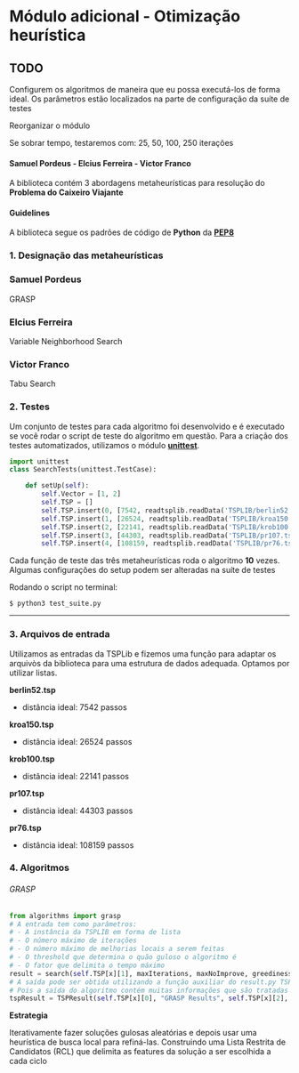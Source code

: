 # Módulo adicional - Otimização heurística

## TODO

Configurem os algoritmos de maneira que eu possa executá-los de forma ideal. Os parâmetros estão localizados na parte de configuração da suíte de testes

Reorganizar o módulo

Se sobrar tempo, testaremos com: 25, 50, 100, 250 iterações





#### Samuel Pordeus - Elcius Ferreira - Victor Franco

A biblioteca contém 3 abordagens metaheurísticas para resolução do **Problema do Caixeiro Viajante**

#### Guidelines
A biblioteca segue os padrões de código de **Python** da [**PEP8**](https://www.python.org/dev/peps/pep-0008/)

### 1. Designação das metaheurísticas
### **Samuel Pordeus**
GRASP

### **Elcius Ferreira**
Variable Neighborhood Search

### **Victor Franco**
Tabu Search

### 2. Testes
Um conjunto de testes para cada algoritmo foi desenvolvido e é executado se você rodar o script de teste do algoritmo em questão.
Para a criação dos testes automatizados, utilizamos o módulo [**unittest**](https://docs.python.org/3/library/unittest.html).

```python
import unittest
class SearchTests(unittest.TestCase):

    def setUp(self):
        self.Vector = [1, 2]
        self.TSP = []
        self.TSP.insert(0, [7542, readtsplib.readData('TSPLIB/berlin52.tsp')])
        self.TSP.insert(1, [26524, readtsplib.readData('TSPLIB/kroa150.tsp')])
        self.TSP.insert(2, [22141, readtsplib.readData('TSPLIB/krob100.tsp')])
        self.TSP.insert(3, [44303, readtsplib.readData('TSPLIB/pr107.tsp')])
        self.TSP.insert(4, [108159, readtsplib.readData('TSPLIB/pr76.tsp')])

```
Cada função de teste das três metaheurísticas roda o algoritmo **10** vezes. Algumas configurações do setup podem ser alteradas na suíte de testes

Rodando o script no terminal:
```
$ python3 test_suite.py
```
---
### 3. Arquivos de entrada
Utilizamos as entradas da TSPLib e fizemos uma função para adaptar os arquivòs da biblioteca para uma estrutura de dados adequada. Optamos por utilizar listas.

**berlin52.tsp**
- distância ideal: 7542 passos

**kroa150.tsp**
- distância ideal: 26524 passos

**krob100.tsp**
- distância ideal: 22141 passos

**pr107.tsp**
- distância ideal: 44303 passos

**pr76.tsp**
- distância ideal: 108159 passos

### 4. Algoritmos

###### GRASP
```python
from algorithms import grasp
# A entrada tem como parâmetros:
# - A instância da TSPLIB em forma de lista
# - O número máximo de iterações
# - O número máximo de melhorias locais a serem feitas
# - O threshold que determina o quão guloso o algoritmo é
# - O fator que delimita o tempo máximo
result = search(self.TSP[x][1], maxIterations, maxNoImprove, greedinessFactor, timeConstraint)
# A saída pode ser obtida utilizando a função auxiliar do result.py TSPResult
# Pois a saída do algoritmo contém muitas informações que são tratadas utilizando a TSPResult
tspResult = TSPResult(self.TSP[x][0], "GRASP Results", self.TSP[x][2], y)
```
**Estrategia**

Iterativamente fazer soluções gulosas aleatórias e depois usar uma heurística de busca local para refiná-las.
Construindo uma Lista Restrita de Candidatos (RCL) que delimita as features da solução a ser escolhida a cada ciclo